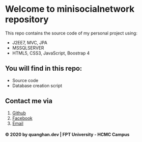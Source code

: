 # Welcome to minisocialnetwork repository

This repo contains the source code of my personal project using:
* J2EE7, MVC, JPA
* MSSQLSERVER
* HTML5, CSS3, JavaScript, Boostrap 4

## You will find in this repo:
* Source code
* Database creation script

## Contact me via
1. [Github](https://github.com/quanghan-dev)
2. [Facebook](https://facebook.com/7.quanghan.7)
3. [Email](quanghanmail@gmail.com)

#### © 2020 by quanghan.dev | FPT University - HCMC Campus